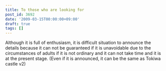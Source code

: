 ```yaml
---
title: To those who are looking for
post_id: 3692
date: '2009-03-15T00:00:00+09:00'
draft: true
tags: []
---
```


Although it is full of enthusiasm, it is difficult situation to announce the details because it can not be guaranteed if it is unavoidable due to the circumstances of adults if it is not ordinary and it can not take time and it is at the present stage. (Even if it is announced, it can be the same as Tokiwa castle v2)
